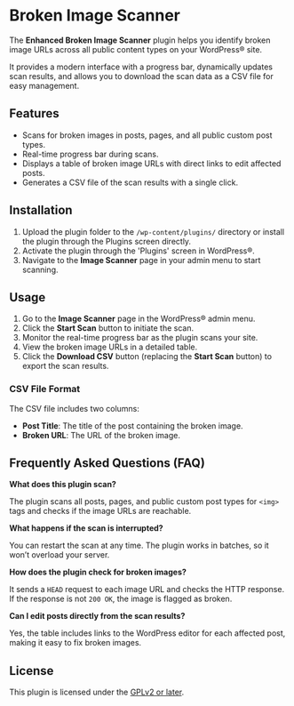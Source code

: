 # Broken Image Scanner
The **Enhanced Broken Image Scanner** plugin helps you identify broken image URLs across all public content types on your WordPress® site. 

It provides a modern interface with a progress bar, dynamically updates scan results, and allows you to download the scan data as a CSV file for easy management.

## Features

- Scans for broken images in posts, pages, and all public custom post types.
- Real-time progress bar during scans.
- Displays a table of broken image URLs with direct links to edit affected posts.
- Generates a CSV file of the scan results with a single click.

## Installation

1. Upload the plugin folder to the `/wp-content/plugins/` directory or install the plugin through the  Plugins screen directly.
2. Activate the plugin through the 'Plugins' screen in WordPress®.
3. Navigate to the **Image Scanner** page in your  admin menu to start scanning.

## Usage

1. Go to the **Image Scanner** page in the WordPress® admin menu.
2. Click the **Start Scan** button to initiate the scan.
3. Monitor the real-time progress bar as the plugin scans your site.
4. View the broken image URLs in a detailed table.
5. Click the **Download CSV** button (replacing the **Start Scan** button) to export the scan results.

### CSV File Format

The CSV file includes two columns:
- **Post Title**: The title of the post containing the broken image.
- **Broken URL**: The URL of the broken image.

## Frequently Asked Questions (FAQ)

**What does this plugin scan?**

The plugin scans all posts, pages, and public custom post types for `<img>` tags and checks if the image URLs are reachable.

**What happens if the scan is interrupted?**

You can restart the scan at any time. The plugin works in batches, so it won’t overload your server.

**How does the plugin check for broken images?**

It sends a `HEAD` request to each image URL and checks the HTTP response. If the response is not `200 OK`, the image is flagged as broken.

**Can I edit posts directly from the scan results?**

Yes, the table includes links to the WordPress editor for each affected post, making it easy to fix broken images.

## License

This plugin is licensed under the [GPLv2 or later](https://www.gnu.org/licenses/gpl-2.0.html).
